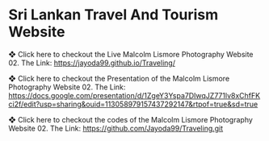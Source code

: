 # Sri Lankan Travel And Tourism Website

❖ Click here to checkout the Live Malcolm Lismore Photography Website 02.
The Link:
https://jayoda99.github.io/Traveling/

❖ Click here to checkout the Presentation of the Malcolm Lismore Photography Website 02.
The Link:
https://docs.google.com/presentation/d/1ZgeY3Yspa7DIwqJZ771lv8xChfFKci2f/edit?usp=sharing&ouid=113058979157437292147&rtpof=true&sd=true

❖ Click here to checkout the codes of the Malcolm Lismore Photography Website 02.
The Link:
https://github.com/Jayoda99/Traveling.git
